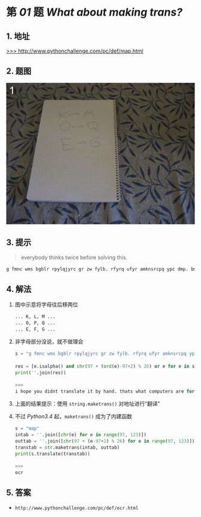 # 第 *01* 题 *What about making trans?*

## 1. 地址

<a href="http://www.pythonchallenge.com/pc/def/map.html" target="target">>>> http://www.pythonchallenge.com/pc/def/map.html</a>

## 2. 题图

![map](.\imgs\01_map.jpg)

## 3. 提示

> everybody thinks twice before solving this.

```txt
g fmnc wms bgblr rpylqjyrc gr zw fylb. rfyrq ufyr amknsrcpq ypc dmp. bmgle gr gl zw fylb gq glcddgagclr ylb rfyr'q ufw rfgq rcvr gq qm jmle. sqgle qrpgle.kyicrpylq() gq pcamkkclbcb. lmu ynnjw ml rfc spj.
```

## 4. 解法

1. 图中示意将字母往后移两位

    ```txt
    ... K, L, M ...
    ... O, P, Q ...
    ... E, F, G ...
    ```

2. 非字母部分没说，就不做理会

    ```python
    s = "g fmnc wms bgblr rpylqjyrc gr zw fylb. rfyrq ufyr amknsrcpq ypc dmp. bmgle gr gl zw fylb gq glcddgagclr ylb rfyr'q ufw rfgq rcvr gq qm jmle. sqgle qrpgle.kyicrpylq() gq pcamkkclbcb. lmu ynnjw ml rfc spj."
    
    res = [e.isalpha() and chr(97 + (ord(e)-97+2) % 26) or e for e in s]
    print(''.join(res))
    
    >>> 
    i hope you didnt translate it by hand. thats what computers are for. doing it in by hand is inefficient and that's why this text is so long. using string.maketrans() is recommended. now apply on the url.
    ```

3. 上面的结果提示：使用 `string.maketrans()` 对地址进行“翻译”
4. 不过 *Python3.4* 起，`maketrans()` 成为了内建函数

    ```python
    s = "map"
    intab = ''.join([chr(e) for e in range(97, 123)])
    outtab = ''.join([chr(97 + (e-97+2) % 26) for e in range(97, 123)])
    transtab = str.maketrans(intab, outtab)
    print(s.translate(transtab))
    
    >>> 
    ocr
    ```

## 5. 答案

- `http://www.pythonchallenge.com/pc/def/ocr.html`